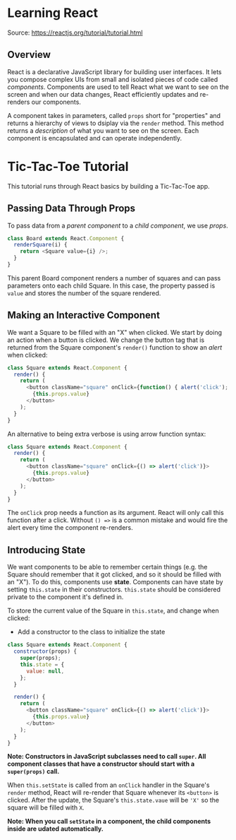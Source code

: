 # Learning React
Source: https://reactjs.org/tutorial/tutorial.html

## Overview
React is a declarative JavaScript library for building user interfaces. It lets you compose complex UIs from small and isolated pieces of code called _components_. Components are used to tell React what we want to see on the screen and when our data changes, React efficiently updates and re-renders our components.

A component takes in parameters, called `props` short for "properties" and returns a hierarchy of views to dsiplay via the `render` method. This method returns a _description_ of what you want to see on the screen. Each component is encapsulated and can operate independently.

# Tic-Tac-Toe Tutorial
This tutorial runs through React basics by building a Tic-Tac-Toe app.

## Passing Data Through Props
To pass data from a _parent component_ to a _child component_, we use _props_. 

```javascript
class Board extends React.Component {
  renderSquare(i) {
    return <Square value={i} />;
  }
}
```
This parent Board component renders a number of squares and can pass parameters onto each child Square. In this case, the property passed is `value` and stores the number of the square rendered.

## Making an Interactive Component
We want a Square to be filled with an "X" when clicked. We start by doing an action when a button is clicked. We change the button tag that is returned from the Square component's `render()` function to show an _alert_ when clicked:
```javascript
class Square extends React.Component {
  render() {
    return (
      <button className="square" onClick={function() { alert('click'); }}>
        {this.props.value}
      </button>
    );
  }
}
```
An alternative to being extra verbose is using arrow function syntax:
```javascript
class Square extends React.Component {
  render() {
    return (
      <button className="square" onClick={() => alert('click')}>
        {this.props.value}
      </button>
    );
  }
}
```
The `onClick` prop needs a function as its argument. React will only call this function after a click. Without `() =>` is a common mistake and would fire the alert every time the component re-renders.

## Introducing State
We want components to be able to remember certain things (e.g. the Square should remember that it got clicked, and so it should be filled with an "X"). To do this, components use **state**. Components can have state by setting `this.state` in their constructors. `this.state` should be considered private to the component it's defined in.

To store the current value of the Square in `this.state`, and change when clicked:
- Add a constructor to the class to initialize the state
```javascript
class Square extends React.Component {
  constructor(props) {
    super(props);
    this.state = {
      value: null,
    };
  }

  render() {
    return (
      <button className="square" onClick={() => alert('click')}>
        {this.props.value}
      </button>
    );
  }
}
```

**Note: Constructors in JavaScript subclasses need to call `super`. All component classes that have a constructor should start with a `super(props)` call.**

When `this.setState` is called from an `onClick` handler in the Square's `render` method, React will re-render that Square whenever its `<button>` is clicked. After the update, the Square's `this.state.vaue` will be `'X'` so the square will be filled with `X`.

**Note: When you call `setState` in a component, the child components inside are udated automatically.**
